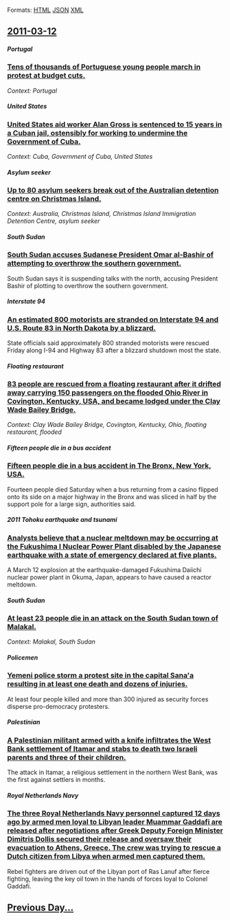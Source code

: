 
Formats: [HTML](2011/03/12/index.html)  [JSON](2011/03/12/index.json)  [XML](2011/03/12/index.xml)  

## [2011-03-12](/news/2011/03/12/index.md)

##### Portugal
### [Tens of thousands of Portuguese young people march in protest at budget cuts. ](/news/2011/03/12/tens-of-thousands-of-portuguese-young-people-march-in-protest-at-budget-cuts.md)
_Context: Portugal_

##### United States
### [United States aid worker Alan Gross is sentenced to 15 years in a Cuban jail, ostensibly for working to undermine the Government of Cuba. ](/news/2011/03/12/united-states-aid-worker-alan-gross-is-sentenced-to-15-years-in-a-cuban-jail-ostensibly-for-working-to-undermine-the-government-of-cuba.md)
_Context: Cuba, Government of Cuba, United States_

##### Asylum seeker
### [Up to 80 asylum seekers break out of the Australian detention centre on Christmas Island. ](/news/2011/03/12/up-to-80-asylum-seekers-break-out-of-the-australian-detention-centre-on-christmas-island.md)
_Context: Australia, Christmas Island, Christmas Island Immigration Detention Centre, asylum seeker_

##### South Sudan
### [South Sudan accuses Sudanese President Omar al-Bashir of attempting to overthrow the southern government. ](/news/2011/03/12/south-sudan-accuses-sudanese-president-omar-al-bashir-of-attempting-to-overthrow-the-southern-government.md)
South Sudan says it is suspending talks with the north, accusing President Bashir of plotting to overthrow the southern government.

##### Interstate 94
### [An estimated 800 motorists are stranded on Interstate 94 and U.S. Route 83 in North Dakota by a blizzard. ](/news/2011/03/12/an-estimated-800-motorists-are-stranded-on-interstate-94-and-u-s-route-83-in-north-dakota-by-a-blizzard.md)
State officials said approximately 800 stranded motorists were rescued Friday along I-94 and Highway 83 after a blizzard shutdown most the state.

##### Floating restaurant
### [83 people are rescued from a floating restaurant after it drifted away carrying 150 passengers on the flooded Ohio River in Covington, Kentucky, USA, and became lodged under the Clay Wade Bailey Bridge. ](/news/2011/03/12/83-people-are-rescued-from-a-floating-restaurant-after-it-drifted-away-carrying-150-passengers-on-the-flooded-ohio-river-in-covington-kentu.md)
_Context: Clay Wade Bailey Bridge, Covington, Kentucky, Ohio, floating restaurant, flooded_

##### Fifteen people die in a bus accident
### [Fifteen people die in a bus accident in The Bronx, New York, USA. ](/news/2011/03/12/fifteen-people-die-in-a-bus-accident-in-the-bronx-new-york-usa.md)
Fourteen people died Saturday when a bus returning from a casino flipped onto its side on a major highway in the Bronx and was sliced in half by the support pole for a large sign, authorities said. 

##### 2011 Tohoku earthquake and tsunami
### [Analysts believe that a nuclear meltdown may be occurring at the Fukushima I Nuclear Power Plant disabled by the Japanese earthquake with a state of emergency declared at five plants. ](/news/2011/03/12/analysts-believe-that-a-nuclear-meltdown-may-be-occurring-at-the-fukushima-i-nuclear-power-plant-disabled-by-the-japanese-earthquake-with-a.md)
A March 12 explosion at the earthquake-damaged Fukushima Daiichi nuclear power plant in Okuma, Japan, appears to have caused a reactor meltdown.

##### South Sudan
### [At least 23 people die in an attack on the South Sudan town of Malakal. ](/news/2011/03/12/at-least-23-people-die-in-an-attack-on-the-south-sudan-town-of-malakal.md)
_Context: Malakal, South Sudan_

##### Policemen
### [Yemeni police storm a protest site in the capital Sana'a resulting in at least one death and dozens of injuries. ](/news/2011/03/12/yemeni-police-storm-a-protest-site-in-the-capital-sana-a-resulting-in-at-least-one-death-and-dozens-of-injuries.md)
At least four people killed and more than 300 injured as security forces disperse pro-democracy protesters.

##### Palestinian
### [A Palestinian militant armed with a knife infiltrates the West Bank settlement of Itamar and stabs to death two Israeli parents and three of their children. ](/news/2011/03/12/a-palestinian-militant-armed-with-a-knife-infiltrates-the-west-bank-settlement-of-itamar-and-stabs-to-death-two-israeli-parents-and-three-of.md)
The attack in Itamar, a religious settlement in the northern West Bank, was the first against settlers in months.

##### Royal Netherlands Navy
### [The three Royal Netherlands Navy personnel captured 12 days ago by armed men loyal to Libyan leader Muammar Gaddafi are released after negotiations after Greek Deputy Foreign Minister Dimitris Dollis secured their release and oversaw their evacuation to Athens, Greece. The crew was trying to rescue a Dutch citizen from Libya when armed men captured them. ](/news/2011/03/12/the-three-royal-netherlands-navy-personnel-captured-12-days-ago-by-armed-men-loyal-to-libyan-leader-muammar-gaddafi-are-released-after-negot.md)
Rebel fighters are driven out of the Libyan port of Ras Lanuf after fierce fighting, leaving the key oil town in the hands of forces loyal to Colonel Gaddafi.

## [Previous Day...](/news/2011/03/11/index.md)

